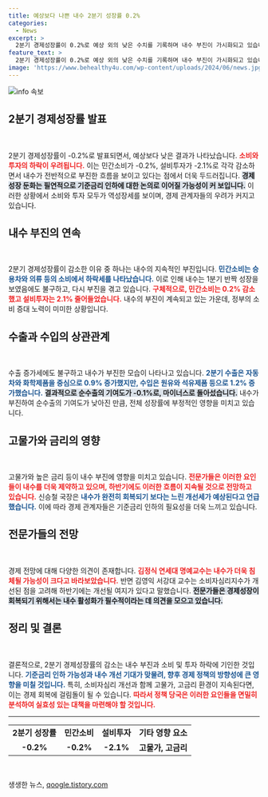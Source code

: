 ```yaml
---
title: 예상보다 나쁜 내수 2분기 성장률 0.2%
categories:
  - News
excerpt: >
  2분기 경제성장률이 0.2%로 예상 외의 낮은 수치를 기록하며 내수 부진이 가시화되고 있습니다. 민간소비와 설비투자가 모두 감소한 가운데, 기준금리 인하 목소리가 커지고 있어 경제의 향후 흐름에 귀추가 주목됩니다.
feature_text: >
  2분기 경제성장률이 0.2%로 예상 외의 낮은 수치를 기록하며 내수 부진이 가시화되고 있습니다. 민간소비와 설비투자가 모두 감소한 가운데, 기준금리 인하 목소리가 커지고 있어 경제의 향후 흐름에 귀추가 주목됩니다.
image: 'https://www.behealthy4u.com/wp-content/uploads/2024/06/news.jpg'
---
```


<p><img src="https://www.behealthy4u.com/wp-content/uploads/2024/06/news.jpg" alt="info 속보" /></p>

<h2 data-ke-size="size26">2분기 경제성장률 발표</h2>

<p data-ke-size="size16">&nbsp;</p>

<p>2분기 경제성장률이 -0.2%로 발표되면서, 예상보다 낮은 결과가 나타났습니다. <b><span style="color: #ee2323;">소비와 투자의 하락이 우려됩니다.</span></b> 이는 민간소비가 -0.2%, 설비투자가 -2.1%로 각각 감소하면서 내수가 전반적으로 부진한 흐름을 보이고 있다는 점에서 더욱 두드러집니다. <b><span style="background-color: #21538527;">경제 성장 둔화는 필연적으로 기준금리 인하에 대한 논의로 이어질 가능성이 커 보입니다.</span></b> 이러한 상황에서 소비와 투자 모두가 역성장세를 보이며, 경제 관계자들의 우려가 커지고 있습니다.</p>

<h2 data-ke-size="size26">내수 부진의 연속</h2>

<p data-ke-size="size16">&nbsp;</p>

<p>2분기 경제성장률이 감소한 이유 중 하나는 내수의 지속적인 부진입니다. <b><span style="color: #1a5490;">민간소비는 승용차와 의류 등의 소비에서 하락세를 나타났습니다.</span></b> 이로 인해 내수는 1분기 반짝 성장을 보였음에도 불구하고, 다시 부진을 겪고 있습니다. <b><span style="color: #ee2323;">구체적으로, 민간소비는 0.2% 감소했고 설비투자는 2.1% 줄어들었습니다.</span></b> 내수의 부진이 계속되고 있는 가운데, 정부의 소비 증대 노력이 미미한 상황입니다. </p>

<h2 data-ke-size="size26">수출과 수입의 상관관계</h2>

<p data-ke-size="size16">&nbsp;</p>

<p>수출 증가세에도 불구하고 내수가 부진한 모습이 나타나고 있습니다. <b><span style="color: #1a5490;">2분기 수출은 자동차와 화학제품을 중심으로 0.9% 증가했지만, 수입은 원유와 석유제품 등으로 1.2% 증가했습니다.</span></b> <b><span style="background-color: #21538527;">결과적으로 순수출의 기여도가 -0.1%로, 마이너스로 돌아섰습니다.</span></b> 내수가 부진하여 순수출의 기여도가 낮아진 만큼, 전체 성장률에 부정적인 영향을 미치고 있습니다.</p>

<h2 data-ke-size="size26">고물가와 금리의 영향</h2>

<p data-ke-size="size16">&nbsp;</p>

<p>고물가와 높은 금리 등이 내수 부진에 영향을 미치고 있습니다. <b><span style="color: #ee2323;">전문가들은 이러한 요인들이 내수를 더욱 제약하고 있으며, 하반기에도 이러한 흐름이 지속될 것으로 전망하고 있습니다.</span></b> 신승철 국장은 <b><span style="color: #1a5490;">내수가 완전히 회복되기 보다는 느린 개선세가 예상된다고 언급했습니다.</span></b> 이에 따라 경제 관계자들은 기준금리 인하의 필요성을 더욱 느끼고 있습니다.</p>

<h2 data-ke-size="size26">전문가들의 전망</h2>

<p data-ke-size="size16">&nbsp;</p>

<p>경제 전망에 대해 다양한 의견이 존재합니다. <b><span style="color: #ee2323;">김정식 연세대 명예교수는 내수가 더욱 침체될 가능성이 크다고 바라보았습니다.</span></b> 반면 김영익 서강대 교수는 소비자심리지수가 개선된 점을 고려해 하반기에는 개선될 여지가 있다고 말했습니다. <b><span style="background-color: #21538527;">전문가들은 경제성장이 회복되기 위해서는 내수 활성화가 필수적이라는 데 의견을 모으고 있습니다.</span></b> </p>

<h2 data-ke-size="size26">정리 및 결론</h2>

<p data-ke-size="size16">&nbsp;</p>

<p>결론적으로, 2분기 경제성장률의 감소는 내수 부진과 소비 및 투자 하락에 기인한 것입니다. <b><span style="color: #1a5490;">기준금리 인하 가능성과 내수 개선 기대가 맞물려, 향후 경제 정책의 방향성에 큰 영향을 미칠 것입니다.</span></b> 특히, 소비자심리 개선과 함께 고물가, 고금리 환경이 지속된다면, 이는 경제 회복에 걸림돌이 될 수 있습니다. <b><span style="color: #ee2323;">따라서 정책 당국은 이러한 요인들을 면밀히 분석하여 실효성 있는 대책을 마련해야 할 것입니다.</span></b></p>

<hr />

<table style="width: 100%; border-collapse: collapse;">
<tr>
<td style="text-align: center; height: 17px;"><b>2분기 성장률</b></td>
<td style="text-align: center; height: 17px;"><b>민간소비</b></td>
<td style="text-align: center; height: 17px;"><b>설비투자</b></td>
<td style="text-align: center; height: 17px;"><b>기타 영향 요소</b></td>
</tr>
<tr>
<td style="text-align: center; height: 17px;"><b>-0.2%</b></td>
<td style="text-align: center; height: 17px;"><b>-0.2%</b></td>
<td style="text-align: center; height: 17px;"><b>-2.1%</b></td>
<td style="text-align: center; height: 17px;"><b>고물가, 고금리</b></td>
</tr>
</table>

<p data-ke-size="size16">&nbsp;</p>
생생한 뉴스, <a href="https://qoogle.tistory.com" rel="dofollow">qoogle.tistory.com</a>


